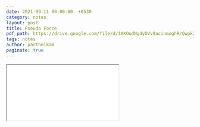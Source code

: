 ```yaml
---
date: 2021-09-11 00:00:00  +0530
category: notes
layout: post
title: Pseudo Force
pdf_path: https://drive.google.com/file/d/1AKOodNgdyDVv9acinmoghRrQwpkZ3_vO/preview?usp=sharing
tags: notes
author: parthnikam
paginate: true
---
```


<iframe class="embed-pdf" src="{{ page.pdf_path }}#toolbar=0" seamless="seamless" scrolling="no" style="overflow:hidden"></iframe>
